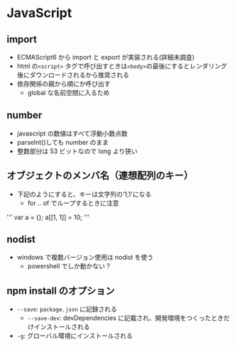 # JavaScript

## import

- ECMAScript6 から import と export が実装される(詳細未調査)
- html の`<script>` タグで呼び出すときは`<body>`の最後にするとレンダリング後にダウンロードされるから推奨される
- 依存関係の親から順にか呼び出す
  - global な名前空間に入るため

## number

- javascript の数値はすべて浮動小数点数
- parseInt()しても number のまま
- 整数部分は 53 ビットなので long より狭い

## オブジェクトのメンバ名（連想配列のキー）

- 下記のようにすると、キーは文字列の'1,1'になる
  - for .. of でループするときに注意

'''
var a = {};
a[[1, 1]] = 10;
'''

## nodist

- windows で複数バージョン使用は nodist を使う
  - powershell でしか動かない？

## npm install のオプション

- `--save`: `package.json` に記録される
  - `--save-dev`: devDependencies に記載され、開発環境をつくったときだけインストールされる
- `-g`: グローバル環境にインストールされる
